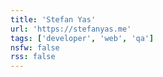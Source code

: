 ```yaml
---
title: 'Stefan Yas'
url: 'https://stefanyas.me'
tags: ['developer', 'web', 'qa']
nsfw: false
rss: false
---
```

